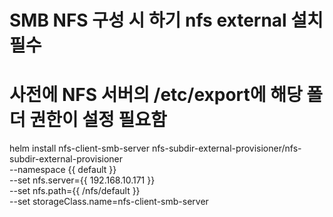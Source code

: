 # SMB NFS 구성 시 하기 nfs external 설치 필수

# 사전에 NFS 서버의 /etc/export에 해당 폴더 권한이 설정 필요함
helm install nfs-client-smb-server nfs-subdir-external-provisioner/nfs-subdir-external-provisioner \
	--namespace {{ default }} \
	--set nfs.server={{ 192.168.10.171 }} \
	--set nfs.path={{ /nfs/default }} \
	--set storageClass.name=nfs-client-smb-server
